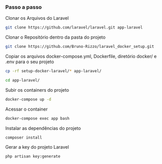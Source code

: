 ### Passo a passo

Clonar os Arquivos do Laravel
```sh
git clone https://github.com/laravel/laravel.git app-laravel
```

Clonar o Repositório dentro da pasta do projeto
```sh
git clone https://github.com/Bruno-Rizzo/laravel_docker_setup.git 
```

Copiar os arquivos docker-compose.yml, Dockerfile, diretório docker/ e .env para o seu projeto
```sh
cp -rf setup-docker-laravel/* app-laravel/
```
```sh
cd app-laravel/
```

Subir os containers do projeto
```sh
docker-compose up -d
```


Acessar o container
```sh
docker-compose exec app bash
```


Instalar as dependências do projeto
```sh
composer install
```


Gerar a key do projeto Laravel
```sh
php artisan key:generate
```